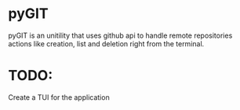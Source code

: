 # pyGIT

pyGIT is an unitility that uses github api to handle remote repositories actions like creation, list and deletion right from the terminal. 


# TODO:
Create a TUI for the application
